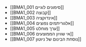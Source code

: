 - [[BMA1_001 סימונים לוגיים]]
- [[BMA1_002 קבוצה]]
- [[BMA1_003 אינדוקציה]]
- [[BMA1_004 אלגוריתמים נפוצים]]
- [[BMA1_005 ערך מוחלט]]
- [[BMA1_006 אי שוויון הממוצעים]]
- [[BMA1_007 נוסחת הבינום של ניוטון]]